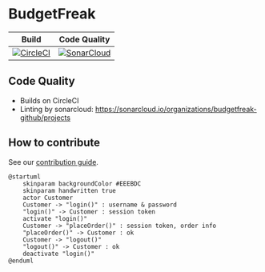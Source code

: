 # BudgetFreak

| Build | Code Quality |
|---|---|
| [![CircleCI](https://circleci.com/gh/BudgetFreak/BudgetFreak.svg?style=svg)](https://circleci.com/gh/BudgetFreak/BudgetFreak)| [![SonarCloud](https://sonarcloud.io/api/project_badges/measure?project=de.budgetfreak%3Abudgetfreak&metric=alert_status)](https://sonarcloud.io/dashboard?id=de.budgetfreak%3Abudgetfreak) |
 
## Code Quality

* Builds on CircleCI
* Linting by sonarcloud: https://sonarcloud.io/organizations/budgetfreak-github/projects

## How to contribute

See our [contribution guide](https://github.com/BudgetFreak/BudgetFreak/blob/master/.github/CONTRIBUTING.md).
```plantuml
@startuml
    skinparam backgroundColor #EEEBDC
    skinparam handwritten true
    actor Customer
    Customer -> "login()" : username & password
    "login()" -> Customer : session token
    activate "login()"
    Customer -> "placeOrder()" : session token, order info
    "placeOrder()" -> Customer : ok
    Customer -> "logout()"
    "logout()" -> Customer : ok
    deactivate "login()"
@enduml
```
